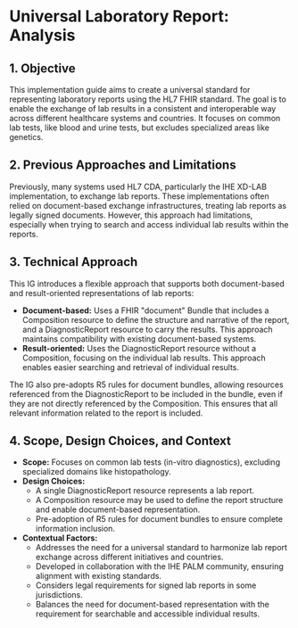 # Universal Laboratory Report: Analysis

## 1. Objective

This implementation guide aims to create a universal standard for representing laboratory reports using the HL7 FHIR standard. The goal is to enable the exchange of lab results in a consistent and interoperable way across different healthcare systems and countries. It focuses on common lab tests, like blood and urine tests, but excludes specialized areas like genetics.

## 2. Previous Approaches and Limitations

Previously, many systems used HL7 CDA, particularly the IHE XD-LAB implementation, to exchange lab reports. These implementations often relied on document-based exchange infrastructures, treating lab reports as legally signed documents. However, this approach had limitations, especially when trying to search and access individual lab results within the reports.

## 3. Technical Approach

This IG introduces a flexible approach that supports both document-based and result-oriented representations of lab reports:

* **Document-based:**  Uses a FHIR "document" Bundle that includes a Composition resource to define the structure and narrative of the report, and a DiagnosticReport resource to carry the results. This approach maintains compatibility with existing document-based systems.
* **Result-oriented:**  Uses the DiagnosticReport resource without a Composition, focusing on the individual lab results. This approach enables easier searching and retrieval of individual results.

The IG also pre-adopts R5 rules for document bundles, allowing resources referenced from the DiagnosticReport to be included in the bundle, even if they are not directly referenced by the Composition. This ensures that all relevant information related to the report is included.

## 4. Scope, Design Choices, and Context

* **Scope:** Focuses on common lab tests (in-vitro diagnostics), excluding specialized domains like histopathology.
* **Design Choices:**
    * A single DiagnosticReport resource represents a lab report.
    * A Composition resource may be used to define the report structure and enable document-based representation.
    * Pre-adoption of R5 rules for document bundles to ensure complete information inclusion.
* **Contextual Factors:**
    * Addresses the need for a universal standard to harmonize lab report exchange across different initiatives and countries.
    * Developed in collaboration with the IHE PALM community, ensuring alignment with existing standards.
    * Considers legal requirements for signed lab reports in some jurisdictions.
    * Balances the need for document-based representation with the requirement for searchable and accessible individual results. 
